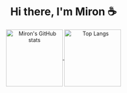 
<h1 align="center"> Hi there, I'm Miron ☕️</h1>
<div align="center">
<a href="https://github.com/miron-khoruzhenko">
	<img alt="Miron's GitHub stats" align="center" height="150px" src="https://github-readme-stats-sigma-five.vercel.app/api?username=miron-khoruzhenko&show_icons=true&count_private=true&text_color=adbac7&title_color=539bf5&icon_color=986ee2&bg_color=22272e&hide_border=true&border_radius=6px&theme=tokyonight&card_width=400" />
</a>
<a href="https://github.com/miron-khoruzhenko/?tab=repositories">
	<img alt="Top Langs" align="center" height="150px" src="https://github-readme-stats-sigma-five.vercel.app/api/top-langs/?username=miron-khoruzhenko&layout=compact&langs_count=10&text_color=adbac7&title_color=539bf5&icon_color=986ee2&bg_color=22272e&hide_border=true&border_radius=6px&theme=tokyonight&card_width=340" />
</a>
</div>

<!-- <a href="www.google.com">
<img src="https://img.shields.io/badge/Instagram-darkblue?style=flat-square&logo=Instagram&logoColor=default" href="www.google.com">
</a> -->
<!--
**miron-khoruzhenko/miron-khoruzhenko** is a ✨ _special_ ✨ repository because its `README.md` (this file) appears on your GitHub profile.

Here are some ideas to get you started:

- 🔭 I’m currently working on ...
- 🌱 I’m currently learning ...
- 👯 I’m looking to collaborate on ...
- 🤔 I’m looking for help with ...
- 💬 Ask me about ...
- 📫 How to reach me: ...
- 😄 Pronouns: ...
- ⚡ Fun fact: ...
☕️
-->
